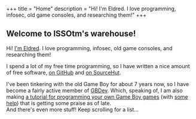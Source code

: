 +++
title = "Home"
description = "Hi! I'm Eldred. I love programming, infosec, old game consoles, and researching them!"
+++

<section class="container">

# Welcome to ISSOtm's warehouse!

Hi!
[I'm Eldred](@/about.md).
I love programming, infosec, old game consoles, and researching them!

I spend a lot of my free time programming, so I have written a nice amount of free software, [on GitHub](//github.com/ISSOtm) and [on SourceHut](//sr.ht/~issotm).

</section>

<div id="hero"><div class="container">

I've been tinkering with the old Game Boy for about 7 years now, so I have become a fairly active member of [GBDev](//gbdev.io).
Which, speaking of, I am also making [a tutorial for programming your own Game Boy games](//gbdev.io/gb-asm-tutorial) (with [some help](//github.com/gbdev/gb-asm-tutorial/contributors)) that is getting some praise as of late.  
And there's even more stuff!
Keep scrolling for a list...

</div></div>
